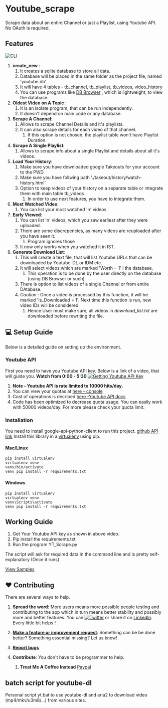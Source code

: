 # Youtube_scrape

    
Scrape data about an entire Channel or just a Playlist, using Youtube API. No OAuth is required.

## Features

![CLI](/Assets/example_0.0.jpg)

1. **create_new** : 
     1. It creates a sqlite database to store all data.
     2. Database will be placed in the same folder as the project file, named 'youtube.db'
     3. It will have 4 tables - tb_channel, tb_playlist, tb_videos, video_history
     4. You can use programs like [DB Browser](https://sqlitebrowser.org) , which is lightweight, to view the database.
2. **Oldest Video on A Topic** :
     1. It is an isolate program, that can be run independently.
     2. It doesn't depend on main code or any database.
3. **Scrape A Channel**:
     1. Allows to scrape Channel Details and it's playlists.
     2. It can also scrape details for each video of that channel.
          1. If this option is not chosen, the playlist table won't have Playlist Duration.
4. **Scrape A Single Playlist**:
     1. Allows to scrape info about a single Playlist and details about all it's videos.
5. **Load Your History**:
     1. Make sure you have downloaded google Takeouts for your account to the PWD.
     2. Make sure you have follwing path './takeout/history/watch-history.html'
     3. Option to keep videos of your history on a separate table or integrate them with main table tb_videos
          1. In order to use next features, you have to integrate them.
6. **Most Watched Video**:
     1. You can list your most watched 'n' videos
7. **Early Viewed**:
     1. You can list 'n' videos, which you saw earliest after they were uploaded.
     2. There are some discrepencies, as many videos are reuploaded after you have seen it.
          1. Program ignores those
     3. It now only works when you watched it in IST.
8. **Generate Download List**:
     1. This will create a text file, that will list Youtube URLs that can be downloaded by Youtube-DL or IDM etc.
     2. It will select videos which are marked 'Worth = 1' i the database.
          1. This operation is to be done by the user directly on the database (using DB Browser or such)
     3. There is option to list videos of a single Channel or from entire DAtabase.
     4. *Caution* : Once a video is processed by this function, it will be marked 'Is_Downloaded = 1'. Next time this function is run, new video IDs will be considered.
          1. Hence User must make sure, all videos in *download_list.txt* are downloaded before rewriting the file.

        
## :computer: Setup Guide
Below is a detailed guide on setting up the environment.

### Youtube API
First you need to have you Youtube API key. Below is a link of a video, that will guide you. **Watch from 0:00 - 5:30**
[![Getting Youtube API Key](https://img.youtube.com/vi/th5_9woFJmk/0.jpg)](https://www.youtube.com/watch?v=th5_9woFJmk)
1. **Note - Youtube API is rate limited to 10000 hits/day.**
2. You can view your quotas at [here - console](https://console.cloud.google.com/iam-admin/quotas)
3. Cost of operations is decribed [here -Youtube API docs](https://developers.google.com/youtube/v3/docs)
4. Code has been optimized to decrease quota usage. You can easily work with 50000 videos/day. For more please check your quota limit.

### Installation
You need to install google-api-python-client to run this project. [github API link](https://github.com/googleapis/google-api-python-client)
Install this library in a [virtualenv](https://virtualenv.pypa.io/en/latest/) using pip. 


#### Mac/Linux

```
pip install virtualenv
virtualenv venv
venv/bin/activate
venv pip install -r requirements.txt
```

#### Windows

```
pip install virtualenv
virtualenv venv
venv\Scripts\activate
venv pip install -r requirements.txt
```


## Working Guide

1. Get Your Youtube API key as shown in above video.
2. Pip install the requirements.txt
3. Run the program YT_Scrape.py


The script will ask for required data in the command line and is pretty self-explanatory (Once it runs)

[View Samples](/Samples.md)


## :hearts: Contributing
There are several ways to help. 

1. **Spread the word:** More users means more possible people testing and contributing to the app which in turn means better stability and possibly more and better features. You can [![Twitter](https://img.shields.io/twitter/url?style=social&url=https%3A%2F%2Fgithub.com%2FCriticalHunter%2FYoutube_Scraper.git)](https://twitter.com/intent/tweet?text=Wow:&url=https%3A%2F%2Fgithub.com%2FCriticalHunter%2FYoutube_stats.git) or share it on [LinkedIn](http://www.linkedin.com/shareArticle?mini=true&url=https://github.com/CriticalHunter/Youtube_Scraper.git). Every little bit helps ! 

2. **[Make a feature or improvement request](https://github.com/CriticalHunter/Youtube_Scraper/issues/new)**: Something can be be done better? Something essential missing? Let us know! 

3. **[Report bugs](https://github.com/CriticalHunter/Youtube_Scraper/issues/new)**

4. **Contribute**: You don't have to be programmer to help. 
     1. **Treat Me A Coffee Instead** [Paypal](https://paypal.me/CriticalHunter23)

## batch script for youtube-dl

Personal script yt.bat to use youtube-dl and aria2 to download video (mp4/mkv/u3m8/...) from various sites. 


